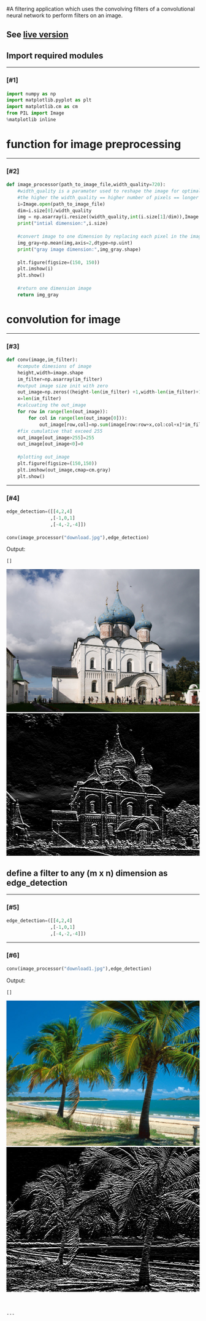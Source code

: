  #A filtering application which uses the convolving filters of a convolutional neural network to perform filters on an image.
 
 ## See [live version](http://edge-detect.herokuapp.com/)
 ## Import required modules

---

### [#1]


```python
import numpy as np
import matplotlib.pyplot as plt
import matplotlib.cm as cm
from PIL import Image
%matplotlib inline
```
# function for image preprocessing 

---

### [#2]


```python
def image_processor(path_to_image_file,width_quality=720):
    #width_quality is a paramater used to reshape the image for optimal performance
    #the higher the width_quality == higher number of pixels == longer the excution time for the  function conv
    i=Image.open(path_to_image_file)
    dim=i.size[0]/width_quality
    img = np.asarray(i.resize((width_quality,int(i.size[1]/dim)),Image.ANTIALIAS).convert("RGB"))
    print("intial dimension:",i.size)

    #convert image to one dimension by replacing each pixel in the image with the corresponding mean of RGB
    img_gray=np.mean(img,axis=2,dtype=np.uint)
    print("gray image dimension:",img_gray.shape)
    
    plt.figure(figsize=(150, 150))
    plt.imshow(i)
    plt.show()
    
    #return one dimension image
    return img_gray
```
# convolution for image

---

### [#3]


```python
def conv(image,im_filter):
    #compute dimesions of image
    height,width=image.shape
    im_filter=np.asarray(im_filter)
    #output image size init with zero
    out_image=np.zeros((height-len(im_filter) +1,width-len(im_filter)+1))
    x=len(im_filter)
    #calcuating the out_image
    for row in range(len(out_image)):
        for col in range(len(out_image[0])):
            out_image[row,col]=np.sum(image[row:row+x,col:col+x]*im_filter)
    #fix cumulative that exceed 255
    out_image[out_image>255]=255
    out_image[out_image<0]=0
    
    #plotting out_image
    plt.figure(figsize=(150,150))
    plt.imshow(out_image,cmap=cm.gray)
    plt.show()
```


---

### [#4]


```python
edge_detection=([[4,2,4]
                ,[-1,0,1]
                ,[-4,-2,-4]])

conv(image_processor("download.jpg"),edge_detection)
```
Output:

    []




![image](./readme/download.jpg)
![image](./readme/myfirst.png)

 ## define a filter to any (m x n) dimension as edge_detection

---

### [#5]


```python
edge_detection=([[4,2,4]
                ,[-1,0,1]
                ,[-4,-2,-4]])
```


---

### [#6]


```python
conv(image_processor("download1.jpg"),edge_detection)
```
Output:

    []




![image](./readme/download1.jpg)
![image](./readme/mysecond.png)



```


---


